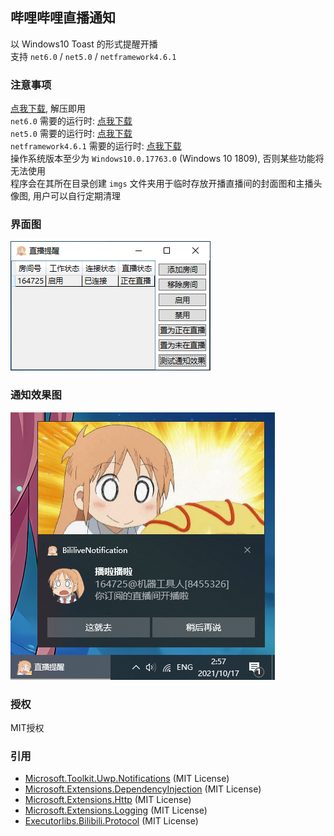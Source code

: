 ## 哔哩哔哩直播通知
以 Windows10 Toast 的形式提醒开播  
支持 `net6.0` / `net5.0` / `netframework4.6.1`

### 注意事项
[点我下载](../../releases), 解压即用  
`net6.0` 需要的运行时: [点我下载](https://dotnet.microsoft.com/download/dotnet/thank-you/runtime-desktop-6.0.0-rc.2-windows-x64-installer)  
`net5.0` 需要的运行时: [点我下载](https://dotnet.microsoft.com/download/dotnet/thank-you/runtime-desktop-5.0.11-windows-x64-installer)  
`netframework4.6.1` 需要的运行时: [点我下载](https://dotnet.microsoft.com/download/dotnet-framework/thank-you/net461-web-installer)  
操作系统版本至少为 `Windows10.0.17763.0` (Windows 10 1809), 否则某些功能将无法使用  
程序会在其所在目录创建 `imgs` 文件夹用于临时存放开播直播间的封面图和主播头像图, 用户可以自行定期清理

### 界面图
<img src="docs/userInterface.png" alt="程序界面"/>

### 通知效果图
<img src="docs/toast.png" alt="通知效果"/>

### 授权
MIT授权

### 引用
- [Microsoft.Toolkit.Uwp.Notifications](https://github.com/CommunityToolkit/WindowsCommunityToolkit) (MIT License)
- [Microsoft.Extensions.DependencyInjection](https://github.com/dotnet/runtime/tree/main/src/libraries/Microsoft.Extensions.DependencyInjection) (MIT License)
- [Microsoft.Extensions.Http](https://github.com/dotnet/runtime/tree/main/src/libraries/Microsoft.Extensions.Http) (MIT License)
- [Microsoft.Extensions.Logging](https://github.com/dotnet/runtime/tree/main/src/libraries/Microsoft.Extensions.Logging) (MIT License)
- [Executorlibs.Bilibili.Protocol](https://github.com/Executor-Cheng/Executorlibs) (MIT License)
